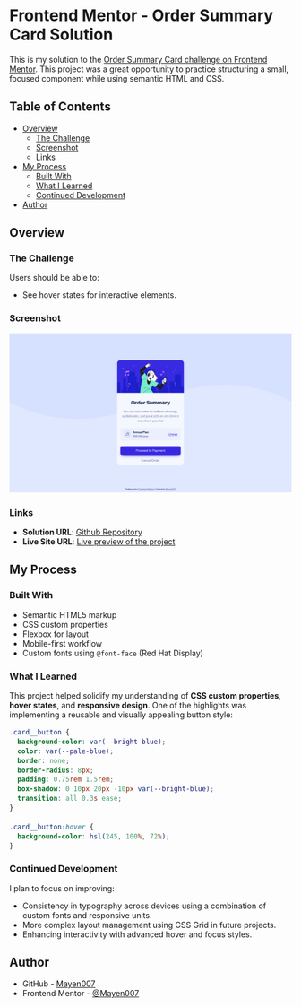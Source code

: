 # Frontend Mentor - Order Summary Card Solution

This is my solution to the [Order Summary Card challenge on Frontend Mentor](https://www.frontendmentor.io/challenges/order-summary-component-QlPmajDUj). This project was a great opportunity to practice structuring a small, focused component while using semantic HTML and CSS.

## Table of Contents

- [Overview](#overview)
  - [The Challenge](#the-challenge)
  - [Screenshot](#screenshot)
  - [Links](#links)
- [My Process](#my-process)
  - [Built With](#built-with)
  - [What I Learned](#what-i-learned)
  - [Continued Development](#continued-development)
- [Author](#author)

## Overview

### The Challenge

Users should be able to:

- See hover states for interactive elements.

### Screenshot

![Desktop View](./assets/images/desktop-view.png)

### Links

- **Solution URL**: [Github Repository](https://github.com/Mayen007/order-summary-component)
- **Live Site URL**: [Live preview of the project](https://your-live-site-url.com)

## My Process

### Built With

- Semantic HTML5 markup
- CSS custom properties
- Flexbox for layout
- Mobile-first workflow
- Custom fonts using `@font-face` (Red Hat Display)

### What I Learned

This project helped solidify my understanding of **CSS custom properties**, **hover states**, and **responsive design**. One of the highlights was implementing a reusable and visually appealing button style:

```css
.card__button {
  background-color: var(--bright-blue);
  color: var(--pale-blue);
  border: none;
  border-radius: 8px;
  padding: 0.75rem 1.5rem;
  box-shadow: 0 10px 20px -10px var(--bright-blue);
  transition: all 0.3s ease;
}

.card__button:hover {
  background-color: hsl(245, 100%, 72%);
}
```

### Continued Development

I plan to focus on improving:

- Consistency in typography across devices using a combination of custom fonts and responsive units.
- More complex layout management using CSS Grid in future projects.
- Enhancing interactivity with advanced hover and focus styles.

## Author

- GitHub - [Mayen007](https://www.github.com/Mayen007)
- Frontend Mentor - [@Mayen007](https://www.frontendmentor.io/profile/Mayen007)
